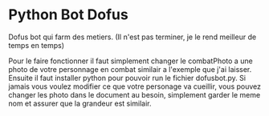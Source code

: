 # Python Bot Dofus
Dofus bot qui farm des metiers. (Il n'est pas terminer, je le rend meilleur de temps en temps)

Pour le faire fonctionner il faut simplement changer le combatPhoto a une photo de votre personnage en combat similair a l'exemple que j'ai laisser. Ensuite il faut installer python pour pouvoir run le fichier dofusbot.py.
Si jamais vous voulez modifier ce que votre personage va cueillir, vous pouvez changer les photo dans le document au besoin, simplement garder le meme nom et assurer que la grandeur est similair.

